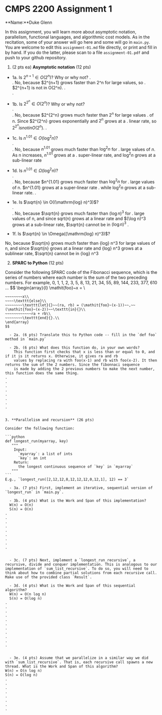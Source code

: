 

# CMPS 2200 Assignment 1

**Name:**Duke Glenn


In this assignment, you will learn more about asymptotic notation, parallelism, functional languages, and algorithmic cost models. As in the recitation, some of your answer will go here and some will go in `main.py`. You are welcome to edit this `assignment-01.md` file directly, or print and fill in by hand. If you do the latter, please scan to a file `assignment-01.pdf` and push to your github repository. 
  
  

1. (2 pts ea) **Asymptotic notation** (12 pts)

  - 1a. Is $2^{n+1} \in O(2^n)$? Why or why not? 
.  
.  No, because $2^{n+1} grows faster than 2^n for large values, so 
.  $2^{n+1} is not in O(2^n).
.  
. 
  - 1b. Is $2^{2^n} \in O(2^n)$? Why or why not?     
.  
.  No, because $2^{2^n} grows much faster than $2^n$ for large values
.  of n. Since $2^{2^n} grows exponentially and $2^n$ grows at a
.  linear rate, so $2^{2^n} is not in O(2^n)$.
.  
  - 1c. Is $n^{1.01} \in O(\mathrm{log}^2 n)$?    
.  
.  No, because $n^{1.01}$ grows much faster than $\log^2 n$ for
.  large values of $n$. As n increases, $n^{1.01}$ grows at a
.  super-linear rate, and $\log^2 n$ grows at a sub-linear rate

  - 1d. Is $n^{1.01} \in \Omega(\mathrm{log}^2 n)$?  
.  
.  No, because $n^{1.01} grows much faster than $\log^2 n$ for 
.  large values of n. $n^{1.01} grows at a super-linear rate
.  while $\log^2 n$ grows at a sub-linear rate.
.  
  - 1e. Is $\sqrt{n} \in O((\mathrm{log} n)^3)$?  
.  
.  No, because $\sqrt{n} grows much faster than $(\log n)^3$ for
.  large values of n, and since sqrt(n) grows at a linear rate
   and $(\log n)^3 grows at a sub-linear rate, $\sqrt{n}
   cannot be in $(\log n)^3$
.  
  - 1f. Is $\sqrt{n} \in \Omega((\mathrm{log} n)^3)$?  

   No, because $\sqrt{n} grows much faster than {log} n^3 for large
   values of n, and since $\sqrt{n} grows at a linear rate and 
   {log} n^3 grows at a sublinear rate, $\sqrt{n} cannot
   be in {log} n^3


2. **SPARC to Python** (12 pts)

Consider the following SPARC code of the Fibonacci sequence, which is the series of numbers where each number is the sum of the two preceding numbers. For example, 0, 1, 1, 2, 3, 5, 8, 13, 21, 34, 55, 89, 144, 233, 377, 610 ... 
$$
\begin{array}{l}
\mathit{foo}~x =   \\
~~~~\texttt{if}{}~~x \le 1~~\texttt{then}{}\\
~~~~~~~~x\\   
~~~~\texttt{else}\\
~~~~~~~~\texttt{let}{}~~(ra, rb) = (\mathit{foo}~(x-1))~~,~~(\mathit{foo}~(x-2))~~\texttt{in}{}\\  
~~~~~~~~~~~~ra + rb\\  
~~~~~~~~\texttt{end}{}.\\
\end{array}
$$ 

  - 2a. (6 pts) Translate this to Python code -- fill in the `def foo` method in `main.py`  

  - 2b. (6 pts) What does this function do, in your own words?  
    This function first checks that x is less than or equal to 0, and if it is it returns x. Otherwise, it gives ra and rb
    values by replacing ra with foo(x-1) and rb with foo(x-2). It then returns the sum of the 2 numbers. Since the fibonnaci sequence
    is made by adding the 2 previous numbers to make the next number, this function does the same thing.
.  
.  
.  
.  
.  
.  
.  
.  
  

3. **Parallelism and recursion** (26 pts)

Consider the following function:  

```python
def longest_run(myarray, key)
   """
    Input:
      `myarray`: a list of ints
      `key`: an int
    Return:
      the longest continuous sequence of `key` in `myarray`
   """
```
E.g., `longest_run([2,12,12,8,12,12,12,0,12,1], 12) == 3`  
 
  - 3a. (7 pts) First, implement an iterative, sequential version of `longest_run` in `main.py`.  

  - 3b. (4 pts) What is the Work and Span of this implementation?  
  W(n) = O(n)
  S(n) = O(n)
.  
.  
.  
.  
.  
.  
.  
.  
.  


  - 3c. (7 pts) Next, implement a `longest_run_recursive`, a recursive, divide and conquer implementation. This is analogous to our implementation of `sum_list_recursive`. To do so, you will need to think about how to combine partial solutions from each recursive call. Make use of the provided class `Result`.   

  - 3d. (4 pts) What is the Work and Span of this sequential algorithm?  
  W(n) = O(n log n)
  S(n) = O(log n)
.  
.  
.  
.  
.  
.  
.  
.  
.  
.  
.  


  - 3e. (4 pts) Assume that we parallelize in a similar way we did with `sum_list_recursive`. That is, each recursive call spawns a new thread. What is the Work and Span of this algorithm?  
W(n) = O(n log n)
S(n) = O(log n)
.  
.  
.  
.  
.  
.  
.  
.  

